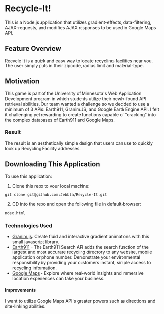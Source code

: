 # Recycle-It!
This is a Node.js application that utilizes gradient-effects, data-filtering, AJAX-requests, and modifies AJAX responses to be used in Google Maps API.

## Feature Overview
Recycle It is a quick and easy way to locate recycling-facilities near you. The user simply puts in their zipcode, radius limit and material-type.

## Motivation
This game is part of the University of Minnesota's Web Application Development program in which students utilize their newly-found API retrieval abilities. Our team wanted a challenge so we decided to use a minimum of 3 APIs: Earth911, Granim.JS, and Google Earth Engine API. I felt it challenging yet rewarding to create functions capable of "cracking" into the complex databases of Earth911 and Google Maps. 

### Result
The result is an aesthetically simple design that users can use to quickly look up Recycling Facility addresses.

## Downloading This Application
To use this application:

1. Clone this repo to your local machine:
```
git clone git@github.com:Jebbla/Recycle-It.git
```
2. CD into the repo and open the following file in default-browser:
```
ndex.html
```

### Technologies Used
- [Granim.js](https://sarcadass.github.io/granim.js/api-v2.0.0.html "Granim.js"). Create fluid and interactive gradient animations with this small javascript library.
- [Earth911](https://api.earth911.com/ "Earth911 Search API") - The Earth911 Search API adds the search function of the largest and most accurate recycling directory to any website, mobile application or phone number. Demonstrate your environmental responsibility by providing your customers instant, simple access to recycling information.
- [Google Maps](https://cloud.google.com/maps-platform/ "Google Maps Platform") - Explore where real-world insights and immersive location experiences can take your business.


#### Improvements
I want to utilize Google Maps API's greater powers such as directions and site-linking abilities.

